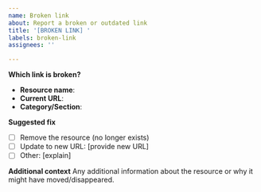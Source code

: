 ```yaml
---
name: Broken link
about: Report a broken or outdated link
title: '[BROKEN LINK] '
labels: broken-link
assignees: ''

---
```


**Which link is broken?**
- **Resource name**: 
- **Current URL**: 
- **Category/Section**: 

**Suggested fix**
- [ ] Remove the resource (no longer exists)
- [ ] Update to new URL: [provide new URL]
- [ ] Other: [explain]

**Additional context**
Any additional information about the resource or why it might have moved/disappeared.